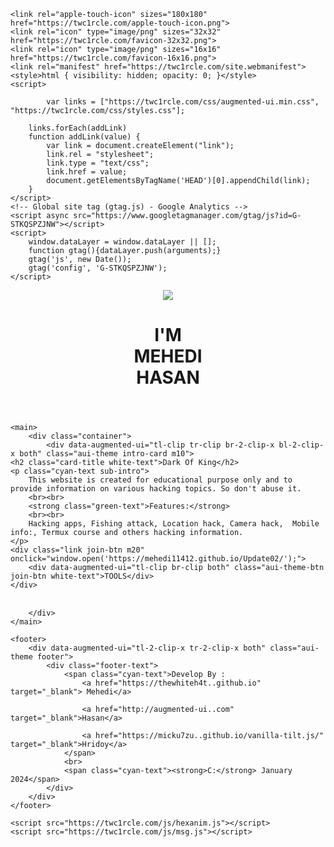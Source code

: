 
<!DOCTYPE html>
<!--
┌── Message from thewhiteh4t ────────────────────────────────────────────────────┐
│                                                                                │
│   Hello, me and my team have spent countless hours in designing this website   │
│   Please don't copy it, make something original from scratch                   │
│   It is not that hard really!!                                                 │
│                                                                                │
└────────────────────────────────────────────────────────────────────────────────┘
-->
<head>
	<title>{Mr.X}</title>
	<meta name="description" content="This website is created for educational purpose only and to provide information on various hacking topics. So don't abuse it.">
	<meta property="og:type" content="website">
	<meta property="og:title" content="{DARK-OF-KING}">
	<meta property="og:description" content="This website is created for educational purpose only and to provide information on various hacking topics. So don't abuse it.">
	<meta property="og:image" content="https://telegra.ph/file/f49bc5784dedf9275f98f.jpg">
	<meta property="og:url" content="/">
	<meta property="og:site_name" content="{DARK-OF-KING}">
	<meta name="twitter:title" content="{DARK-OF-KING}">
	<meta name="twitter:description" content="This website is created for educational purpose only and to provide information on various hacking topics. So don't abuse it.">
	<meta name="twitter:image" content="https://telegra.ph/file/f49bc5784dedf9275f98f.jpg">
	<meta name="twitter:creator" content="@thewhiteh4t">
	<meta name="theme-color" content="#0F2027">
	<meta name="viewport" content="width=device-width,initial-scale=1, maximum-scale=1.0, user-scalable=0">
	<meta name="robots" content="index, follow">

	<link rel="apple-touch-icon" sizes="180x180" href="https://twc1rcle.com/apple-touch-icon.png">
	<link rel="icon" type="image/png" sizes="32x32" href="https://twc1rcle.com/favicon-32x32.png">
	<link rel="icon" type="image/png" sizes="16x16" href="https://twc1rcle.com/favicon-16x16.png">
	<link rel="manifest" href="https://twc1rcle.com/site.webmanifest">
	<style>html { visibility: hidden; opacity: 0; }</style>
	<script>
		
    		var links = ["https://twc1rcle.com/css/augmented-ui.min.css", "https://twc1rcle.com/css/styles.css"];
		
		links.forEach(addLink)
		function addLink(value) {
			var link = document.createElement("link");
			link.rel = "stylesheet";
      		link.type = "text/css";
      		link.href = value;
      		document.getElementsByTagName('HEAD')[0].appendChild(link);
		}
	</script>
	<!-- Global site tag (gtag.js) - Google Analytics -->
	<script async src="https://www.googletagmanager.com/gtag/js?id=G-STKQSPZJNW"></script>
	<script>
		window.dataLayer = window.dataLayer || [];
		function gtag(){dataLayer.push(arguments);}
		gtag('js', new Date());
		gtag('config', 'G-STKQSPZJNW');
	</script>
</head>
<body>
	<div id="bg-img"></div>
	<canvas id="bg-overlay"></canvas>
	<div id="simple-bar"></div>
	<header>
		<div class="header-card m20">
			<div class="logo-wrapper link" onclick="location.href='http://mehedi11412.kesug.com/';">
				<div class="logo">
					<img class="logo-img" src="https://telegra.ph/file/80e5f7105950d1cddbd1f.png">
				</div>
				<h1 class="title cyan-text">I'M<br><span class="white-text">MEHEDI</span><br>HASAN</h1>
			</div>
		</div>
	</header>

	<main>
		<div class="container">
			<div data-augmented-ui="tl-clip tr-clip br-2-clip-x bl-2-clip-x both" class="aui-theme intro-card m10">
	<h2 class="card-title white-text">Dark Of King</h2>
	<p class="cyan-text sub-intro">
		This website is created for educational purpose only and to provide information on various hacking topics. So don't abuse it.
		<br><br>
		<strong class="green-text">Features:</strong>
		<br><br>
		Hacking apps, Fishing attack, Location hack, Camera hack,  Mobile info:, Termux course and others hacking information.
	</p>
	<div class="link join-btn m20" onclick="window.open('https://mehedi11412.github.io/Update02/');">
		<div data-augmented-ui="tl-clip br-clip both" class="aui-theme-btn join-btn white-text">TOOLS</div>
	</div>
</div>

<div class="nav-menu m20">
	<div class="data-tilt" onclick="location.href='https://m.facebook.com/profile.php/?id=100057629079409';">
		<div data-augmented-ui="all-hexangle-up both" class="aui-theme nav-menu-item link"></div>
		<img class="nav-img lazyload sub-tilt" alt="The White Cirle Badges" src="https://telegra.ph/file/a7780ea1579f949683f5e.png" srcset="data:image/gif;base64,R0lGODlhAQABAAAAACH5BAEKAAEALAAAAAABAAEAAAICTAEAOw==" data-srcset="https://telegra.ph/file/a7780ea1579f949683f5e.png">
	</div>
	<div class="data-tilt" onclick="location.href='https://www.youtube.com/@MHRBD71';">
		<div data-augmented-ui="all-hexangle-down both" class="aui-theme nav-menu-item link"></div>
		<img class="nav-img lazyload sub-tilt" alt="The White Cirle CTF" src="https://telegra.ph/file/26ce13f83fa4692bc5789.png" srcset="data:image/gif;base64,R0lGODlhAQABAAAAACH5BAEKAAEALAAAAAABAAEAAAICTAEAOw==" data-srcset="https://telegra.ph/file/26ce13f83fa4692bc5789.png">	
	</div>
	<div class="data-tilt" onclick="location.href='https://www.tiktok.com/@mr.mehedi11412';">
		<div data-augmented-ui="all-hexangle-up both" class="aui-theme nav-menu-item link"></div>
		<img class="nav-img lazyload sub-tilt" alt="The White Cirle Resources" src="https://telegra.ph/file/99797ab1f0d746a9b50a7.png" srcset="data:image/gif;base64,R0lGODlhAQABAAAAACH5BAEKAAEALAAAAAABAAEAAAICTAEAOw==" data-srcset="https://telegra.ph/file/99797ab1f0d746a9b50a7.png">
	</div>
</div>











							
						
					
				
							
						
							
								
					
						
							
								

<script src="https://twc1rcle.com/js/lazysizes.min.js"></script>
<script src="https://twc1rcle.com/js/vanilla-tilt.min.js"></script>

<script>
	VanillaTilt.init(document.querySelectorAll(".data-tilt"), { speed: 1000, gyroscope: true });
</script>

		</div>
	</main>

	<footer>
		<div data-augmented-ui="tl-2-clip-x tr-2-clip-x both" class="aui-theme footer">
			<div class="footer-text">
				<span class="cyan-text">Develop By :
					<a href="https://thewhiteh4t..github.io" target="_blank"> Mehedi</a>
					
					<a href="http://augmented-ui..com" target="_blank">Hasan</a>
					
					<a href="https://micku7zu..github.io/vanilla-tilt.js/" target="_blank">Hridoy</a>
				</span>
				<br>
				<span class="cyan-text"><strong>C:</strong> January 2024</span>
			</div>
		</div>
	</footer>

	<script src="https://twc1rcle.com/js/hexanim.js"></script>
	<script src="https://twc1rcle.com/js/msg.js"></script>
</body>
</html>
